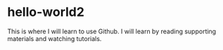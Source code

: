 # hello-world2
This is where I will learn to use Github. I will learn by reading supporting materials and watching tutorials.
